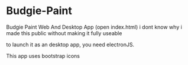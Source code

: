 # Budgie-Paint
Budgie Paint Web And Desktop App (open index.html)
i dont know why i made this public without making it fully useable

to launch it as an desktop app, you need electronJS.

This app uses bootstrap icons
